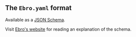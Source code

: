 ## The `Ebro.yaml` format

Available as a [JSON Schema](./schema.json).

<div markdown="1" remove-in-website="1">

Visit [Ebro's website](https://ebro.sirikon.me/ebro-format.html) for reading an explanation of the schema.

</div>
